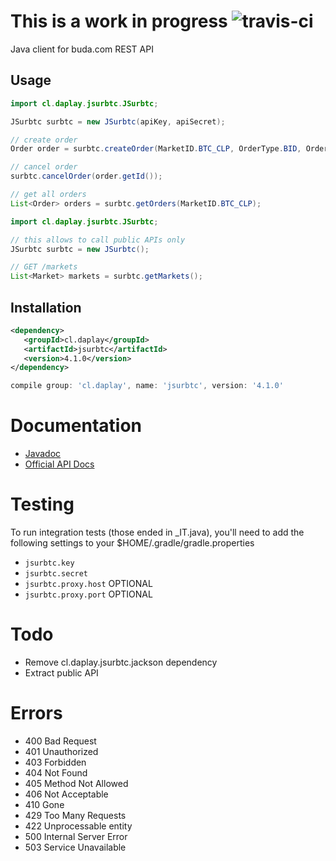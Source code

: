 # This is a work in progress ![travis-ci](https://travis-ci.org/daplay/jsurbtc.svg?branch=master)

Java client for buda.com REST API

## Usage

```java
import cl.daplay.jsurbtc.JSurbtc;

JSurbtc surbtc = new JSurbtc(apiKey, apiSecret);

// create order
Order order = surbtc.createOrder(MarketID.BTC_CLP, OrderType.BID, OrderPriceType.LIMIT, BigDecimal.ONE, BigDecimal.ONE);

// cancel order
surbtc.cancelOrder(order.getId());

// get all orders
List<Order> orders = surbtc.getOrders(MarketID.BTC_CLP);

```

```java
import cl.daplay.jsurbtc.JSurbtc;

// this allows to call public APIs only
JSurbtc surbtc = new JSurbtc();

// GET /markets
List<Market> markets = surbtc.getMarkets();
```


## Installation

```xml
<dependency>
   <groupId>cl.daplay</groupId>
   <artifactId>jsurbtc</artifactId>
   <version>4.1.0</version>
</dependency>
```

```groovy
compile group: 'cl.daplay', name: 'jsurbtc', version: '4.1.0'
```
   
# Documentation

- [Javadoc](http://docs.daplay.cl/jsurbtc/cl/daplay/jsurbtc/JSurbtc.html)
- [Official API Docs](http://api.surbtc.com/)

# Testing

To run integration tests (those ended in _IT.java), you'll need to add the following settings to your $HOME/.gradle/gradle.properties

- `jsurbtc.key`
- `jsurbtc.secret`
- `jsurbtc.proxy.host` OPTIONAL
- `jsurbtc.proxy.port` OPTIONAL

# Todo

- Remove cl.daplay.jsurbtc.jackson dependency
- Extract public API

# Errors

- 400 Bad Request
- 401 Unauthorized
- 403 Forbidden
- 404 Not Found
- 405 Method Not Allowed
- 406 Not Acceptable
- 410 Gone
- 429 Too Many Requests
- 422 Unprocessable entity
- 500 Internal Server Error
- 503 Service Unavailable
